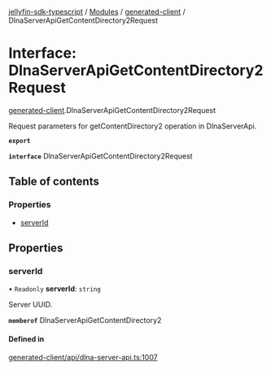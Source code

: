 [jellyfin-sdk-typescript](../README.md) / [Modules](../modules.md) / [generated-client](../modules/generated_client.md) / DlnaServerApiGetContentDirectory2Request

# Interface: DlnaServerApiGetContentDirectory2Request

[generated-client](../modules/generated_client.md).DlnaServerApiGetContentDirectory2Request

Request parameters for getContentDirectory2 operation in DlnaServerApi.

**`export`**

**`interface`** DlnaServerApiGetContentDirectory2Request

## Table of contents

### Properties

- [serverId](generated_client.DlnaServerApiGetContentDirectory2Request.md#serverid)

## Properties

### serverId

• `Readonly` **serverId**: `string`

Server UUID.

**`memberof`** DlnaServerApiGetContentDirectory2

#### Defined in

[generated-client/api/dlna-server-api.ts:1007](https://github.com/thornbill/jellyfin-sdk-typescript/blob/7534c86/src/generated-client/api/dlna-server-api.ts#L1007)
